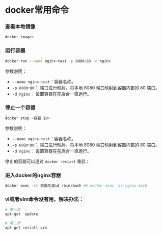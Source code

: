 # docker常用命令

### 查看本地镜像
```bash
docker images
```

### 运行容器
```bash
docker run --name nginx-test -p 8080:80 -d nginx
```

参数说明：

 - `--name nginx-test`：容器名称。
 - `-p 8080:80`： 端口进行映射，将本地 8080 端口映射到容器内部的 80 端口。
 - `-d nginx`： 设置容器在在后台一直运行。

### 停止一个容器
```bash
docker stop <容器 ID>
```

参数说明：

 - `--name nginx-test`：容器名称。
 - `-p 8080:80`： 端口进行映射，将本地 8080 端口映射到容器内部的 80 端口。
 - `-d nginx`： 设置容器在在后台一直运行。

停止的容器可以通过 `docker restart` 重启：

### 进入docker的nginx容器
```bash
docker exec -it 容器名或id /bin/bash ## docker exec -it nginx bash
```

### vi或者vim命令没有用，解决办法：

```bash
# 第一步
apt-get  update

# 第二步
apt-get install vim
```
